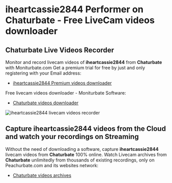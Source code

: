 # iheartcassie2844 Performer on Chaturbate - Free LiveCam videos downloader

## Chaturbate Live Videos Recorder

Monitor and record livecam videos of **iheartcassie2844** from **Chaturbate** with Moniturbate.com
Get a premium trial for free by just and only registering with your Email address:
* [iheartcassie2844 Premium videos downloader](https://moniturbate.com/request-demo-licence-key.html)

Free livecam videos downloader - Moniturbate Software:
* [Chaturbate videos downloader](https://moniturbate.com/moniturbate-download-software.html)

![iheartcassie2844 livecam videos recorder](https://peachurnet.com/templates/moniturbate-software.png)


## Capture iheartcassie2844 videos from the Cloud and watch your recordings on Streaming

Without the need of downloading a software, capture **iheartcassie2844** livecam videos from **Chaturbate** 100% online.
Watch Livecam archives from **Chaturbate** unlimitedly from thousands of existing recordings, only on Peachurbate.com and its websites network:
* [Chaturbate videos archives](https://peachurnet.com/)